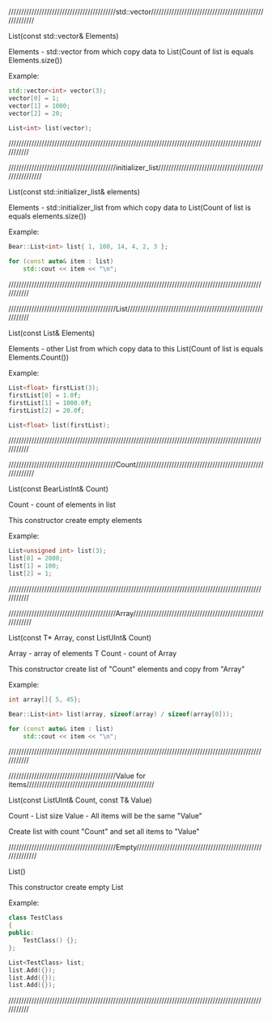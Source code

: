 //////////////////////////////////////////std::vector//////////////////////////////////////////////////////

List(const std::vector<T>& Elements)

Elements - std::vector<T> from which copy data to List(Count of list is equals Elements.size())

Example:

```C++
std::vector<int> vector(3);
vector[0] = 1;
vector[1] = 1000;
vector[2] = 20;

List<int> list(vector);
```

///////////////////////////////////////////////////////////////////////////////////////////////////////////

//////////////////////////////////////////initializer_list//////////////////////////////////////////////////////

List(const std::initializer_list<T>& elements)

Elements - std::initializer_list<T> from which copy data to List(Count of list is equals elements.size())

Example:

```C++
Bear::List<int> list{ 1, 100, 14, 4, 2, 3 };

for (const auto& item : list)
	std::cout << item << "\n";
```

///////////////////////////////////////////////////////////////////////////////////////////////////////////

//////////////////////////////////////////List/////////////////////////////////////////////////////////////

List(const List<T>& Elements)

Elements - other List<T> from which copy data to this List(Count of list is equals Elements.Count())

Example:

```C++
List<float> firstList(3);
firstList[0] = 1.0f;
firstList[1] = 1000.0f;
firstList[2] = 20.0f;

List<float> list(firstList);
```

///////////////////////////////////////////////////////////////////////////////////////////////////////////

//////////////////////////////////////////Count////////////////////////////////////////////////////////////

List(const BearListInt& Count)

Count - count of elements in list

This constructor create empty elements

Example:

```C++
List<unsigned int> list(3);
list[0] = 2000;
list[1] = 100;
list[2] = 1;
```

///////////////////////////////////////////////////////////////////////////////////////////////////////////

//////////////////////////////////////////Array////////////////////////////////////////////////////////////

List(const T* Array, const ListUInt& Count)

Array - array of elements T
Count - count of Array

This constructor create list of "Count" elements and copy from "Array"

Example:

```C++
int array[]{ 5, 45};

Bear::List<int> list(array, sizeof(array) / sizeof(array[0]));

for (const auto& item : list)
	std::cout << item << "\n";
```

///////////////////////////////////////////////////////////////////////////////////////////////////////////

//////////////////////////////////////////Value for items//////////////////////////////////////////////////

List(const ListUInt& Count, const T& Value)

Count - List size
Value - All items will be the same "Value"

Create list with count "Count" and set all items to "Value"

//////////////////////////////////////////Empty////////////////////////////////////////////////////////////

List()

This constructor create empty List

Example:

```C++
class TestClass
{
public:
	TestClass() {};
};

List<TestClass> list;
list.Add({});
list.Add({});
list.Add({});
```

///////////////////////////////////////////////////////////////////////////////////////////////////////////